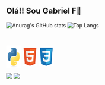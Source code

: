 ## Olá!! Sou Gabriel F🐣

![Anurag's GitHub stats](https://github-readme-stats.vercel.app/api?username=LTbirdyy&show=&&show_icons=true&theme=blue_navy)
![Top Langs](https://github-readme-stats.vercel.app/api/top-langs/?username=LTbirdyy&layout=compact&theme=blue_navy)
##
<div style="display: inline_block"><br>
  <img align="center" alt="Rafa-Python" height="60" width="40" src="https://raw.githubusercontent.com/devicons/devicon/master/icons/python/python-original.svg">
  <img align="center" alt="Rafa-HTML" height="50" width="40" src="https://raw.githubusercontent.com/devicons/devicon/master/icons/html5/html5-original.svg">
  <img align="center" alt="Rafa-CSS" height="50" width="40" src="https://raw.githubusercontent.com/devicons/devicon/master/icons/css3/css3-original.svg">
</div>


  <a href = "gabriel.fm.rosa@gmail.com"><img src="https://img.shields.io/badge/-Gmail-%23333?style=for-the-badge&logo=gmail&logoColor=white" target="_blank"></a>
  <a href="https://www.linkedin.com/in/gabriel-fernando-moreira-rosa-414b71356?lipi=urn%3Ali%3Apage%3Ad_flagship3_profile_view_base_contact_details%3Bgoy%2BXQAmSZ2Np6Ms4%2BWLPA%3D%3D" target="_blank"><img src="https://img.shields.io/badge/-LinkedIn-%230077B5?style=for-the-badge&logo=linkedin&logoColor=white" target="_blank"></a> 
